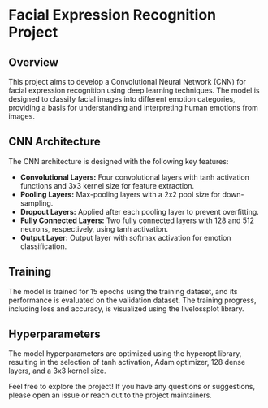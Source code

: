 # Facial Expression Recognition Project

## Overview

This project aims to develop a Convolutional Neural Network (CNN) for facial expression recognition using deep learning techniques. The model is designed to classify facial images into different emotion categories, providing a basis for understanding and interpreting human emotions from images.

## CNN Architecture

The CNN architecture is designed with the following key features:

- **Convolutional Layers:** Four convolutional layers with tanh activation functions and 3x3 kernel size for feature extraction.
- **Pooling Layers:** Max-pooling layers with a 2x2 pool size for down-sampling.
- **Dropout Layers:** Applied after each pooling layer to prevent overfitting.
- **Fully Connected Layers:** Two fully connected layers with 128 and 512 neurons, respectively, using tanh activation.
- **Output Layer:** Output layer with softmax activation for emotion classification.

## Training

The model is trained for 15 epochs using the training dataset, and its performance is evaluated on the validation dataset. The training progress, including loss and accuracy, is visualized using the livelossplot library.

## Hyperparameters

The model hyperparameters are optimized using the hyperopt library, resulting in the selection of tanh activation, Adam optimizer, 128 dense layers, and a 3x3 kernel size.

Feel free to explore the project! If you have any questions or suggestions, please open an issue or reach out to the project maintainers.

